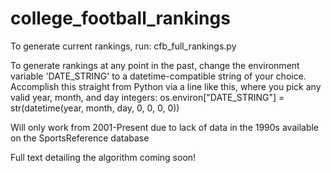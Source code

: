 # college_football_rankings

To generate current rankings, run:
cfb_full_rankings.py

To generate rankings at any point in the past, change the environment variable 'DATE_STRING' to a datetime-compatible string of your choice.
Accomplish this straight from Python via a line like this, where you pick any valid year, month, and day integers:
os.environ["DATE_STRING"] = str(datetime(year, month, day, 0, 0, 0, 0))

Will only work from 2001-Present due to lack of data in the 1990s available on the SportsReference database

Full text detailing the algorithm coming soon!
